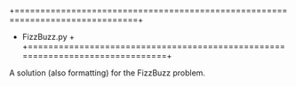 +==============================================================================+
+ FizzBuzz.py                                                                  +
+==============================================================================+

A solution (also formatting) for the FizzBuzz problem.
